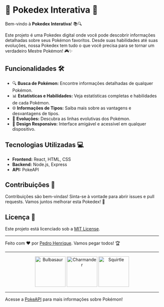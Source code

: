 # 🌟 Pokedex Interativa 🌟

Bem-vindo à **Pokedex Interativa**! 📚🔍

Este projeto é uma Pokedex digital onde você pode descobrir informações detalhadas sobre seus Pokémon favoritos. Desde suas habilidades até suas evoluções, nossa Pokedex tem tudo o que você precisa para se tornar um verdadeiro Mestre Pokémon! 🎮✨

## Funcionalidades 🛠️

- 🔍 **Busca de Pokémon:** Encontre informações detalhadas de qualquer Pokémon.
- 📊 **Estatísticas e Habilidades:** Veja estatísticas completas e habilidades de cada Pokémon.
- 🌐 **Informações de Tipos:** Saiba mais sobre as vantagens e desvantagens de tipos.
- 🐾 **Evoluções:** Descubra as linhas evolutivas dos Pokémon.
- 🎨 **Design Responsivo:** Interface amigável e acessível em qualquer dispositivo.

## Tecnologias Utilizadas 💻

- **Frontend:** React, HTML, CSS
- **Backend:** Node.js, Express
- **API:** PokeAPI

## Contribuições 🤝

Contribuições são bem-vindas! Sinta-se à vontade para abrir issues e pull requests. Vamos juntos melhorar esta Pokedex! 💪

## Licença 📜

Este projeto está licenciado sob a [MIT License](LICENSE).

---

Feito com ❤️ por [Pedro Henrique](https://github.com/seu-usuario). Vamos pegar todos! 🏆

---

<div align="center">
  <img src="https://raw.githubusercontent.com/PokeAPI/sprites/master/sprites/pokemon/1.png" alt="Bulbasaur" width="100"/>
  <img src="https://raw.githubusercontent.com/PokeAPI/sprites/master/sprites/pokemon/4.png" alt="Charmander" width="100"/>
  <img src="https://raw.githubusercontent.com/PokeAPI/sprites/master/sprites/pokemon/7.png" alt="Squirtle" width="100"/>
</div>

---

Acesse a [PokeAPI](https://pokeapi.co/) para mais informações sobre Pokémon!